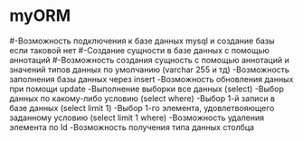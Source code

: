 # myORM
#-Возможность подключения к базе данных mysql и создание базы если таковой нет
#-Создание сущности в базе данных с помощью аннотаций
#-Возможность создания сущность с помощью аннотаций и значений типов данных по умолчанию (varchar 255 и тд)
-Возможность заполнения базы данных через insert
-Возможность обновления данных при помощи update
-Выполнение выборки все данных (select)
-Выбор данных по какому-либо условию (select where)
-Выбор 1-й записи в базе данных (select limit 1)
-Выбор 1-го элемента, удовлетвояющего заданному условию (select limit 1 where)
-Возможность удаления элемента по Id
-Возможность получения типа данных столбца
